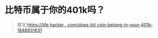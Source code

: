 # 比特币属于你的401k吗？

> 原文:[https://life hacker . com/does-bit coin-belong-in-your-401k-1848931631](https://lifehacker.com/does-bitcoin-belong-in-your-401k-1848931631)